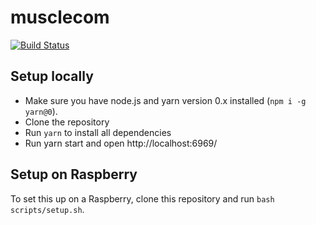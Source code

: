 # musclecom

[![Build Status](https://travis-ci.org/the-allrounders/musclecom.svg?branch=master)](https://travis-ci.org/the-allrounders/musclecom)

## Setup locally

- Make sure you have node.js and yarn version 0.x installed (`npm i -g yarn@0`).
- Clone the repository
- Run `yarn` to install all dependencies
- Run yarn start and open http://localhost:6969/

## Setup on Raspberry

To set this up on a Raspberry, clone this repository and run `bash scripts/setup.sh`.